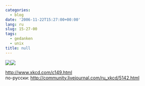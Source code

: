 ```yaml
---
categories:
  - blog
date: '2006-11-22T15:27:00+00:00'
lang: ru
slug: 15-27-00
tags:
  - gedanken
  - unix
title: null
---
```




[![](http://pics.livejournal.com/yamadharma/pic/000087wp)](http://pics.livejournal.com/yamadharma/pic/000087wp/)[![](http://pics.livejournal.com/yamadharma/pic/000087wp)](http://pics.livejournal.com/yamadharma/pic/000087wp/)  
  
<http://www.xkcd.com/c149.html>  
по-русски: <http://community.livejournal.com/ru_xkcd/5142.html>